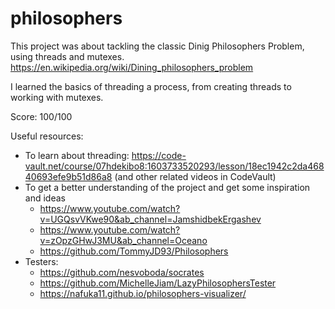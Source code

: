 # philosophers

This project was about tackling the classic Dinig Philosophers Problem, using threads and mutexes.
https://en.wikipedia.org/wiki/Dining_philosophers_problem

I learned the basics of threading a process, from creating threads to working with mutexes.

Score: 100/100

Useful resources:
- To learn about threading: https://code-vault.net/course/07hdekibo8:1603733520293/lesson/18ec1942c2da46840693efe9b51d86a8 (and other related videos in CodeVault)
- To get a better understanding of the project and get some inspiration and ideas
  - https://www.youtube.com/watch?v=UGQsvVKwe90&ab_channel=JamshidbekErgashev
  - https://www.youtube.com/watch?v=zOpzGHwJ3MU&ab_channel=Oceano
  - https://github.com/TommyJD93/Philosophers
- Testers:
  - https://github.com/nesvoboda/socrates
  - https://github.com/MichelleJiam/LazyPhilosophersTester
  - https://nafuka11.github.io/philosophers-visualizer/
